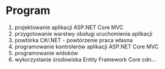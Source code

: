 # Program

1. projektowanie aplikacji ASP.NET Core MVC
2. przygotowanie warstwy obsługi uruchomienia aplikacji
3. powtórka C#/.NET - powtórzenie praca własna 
4. programowanie kontrolerów aplikacji ASP.NET Core MVC
5. programowanie widoków
6. wykorzystanie środowiska Entity Framework Core
cdn...